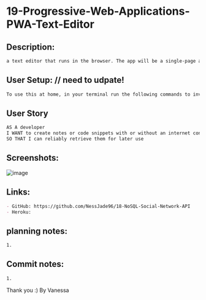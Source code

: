 # 19-Progressive-Web-Applications-PWA-Text-Editor

## Description:

```md
a text editor that runs in the browser. The app will be a single-page application that meets the PWA criteria. Additionally, it will feature a number of data persistence techniques that serve as redundancy in case one of the options is not supported by the browser. The application will also function offline.
```

## User Setup: // need to udpate!

```md
To use this at home, in your terminal run the following commands to invoke the application: `npm i` to install packages, then `npm run start` starts the live server.
```

## User Story

```md
AS A developer
I WANT to create notes or code snippets with or without an internet connection
SO THAT I can reliably retrieve them for later use
```

## Screenshots:

![image](./assets/images/)

## Links:

```md
- GitHub: https://github.com/NessJade96/18-NoSQL-Social-Network-API
- Heroku:
```

## planning notes:

```md
1.
```

## Commit notes:

```md
1.
```

Thank you :)
By Vanessa
